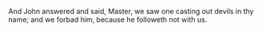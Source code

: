 And John answered and said, Master, we saw one casting out devils in thy name; and we forbad him, because he followeth not with us.
